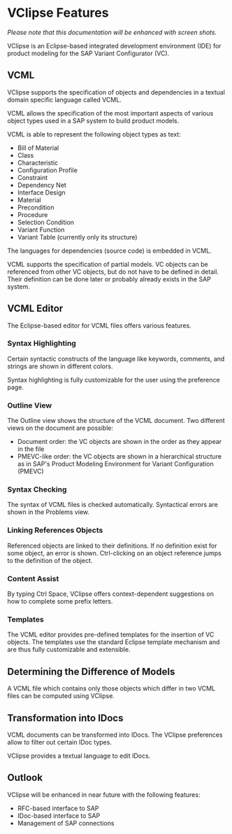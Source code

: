 # VClipse Features #

_Please note that this documentation will be enhanced with screen shots._

VClipse is an Eclipse-based integrated development environment (IDE) for product modeling for the SAP Variant Configurator (VC).

## VCML ##

VClipse supports the specification of objects and dependencies in a textual domain specific language called VCML.

VCML allows the specification of the most important aspects of various object types used in a SAP system to build product models.

VCML is able to represent the following object types as text:
  * Bill of Material
  * Class
  * Characteristic
  * Configuration Profile
  * Constraint
  * Dependency Net
  * Interface Design
  * Material
  * Precondition
  * Procedure
  * Selection Condition
  * Variant Function
  * Variant Table (currently only its structure)

The languages for dependencies (source code) is embedded in VCML.

VCML supports the specification of partial models.
VC objects can be referenced from other VC objects, but do not have to be defined in detail.
Their definition can be done later or probably already exists in the SAP system.


## VCML Editor ##

The Eclipse-based editor for VCML files offers various features.


### Syntax Highlighting ###

Certain syntactic constructs of the language like keywords, comments, and strings are shown in different colors.

Syntax highlighting is fully customizable for the user using the preference page.


### Outline View ###

The Outline view shows the structure of the VCML document.
Two different views on the document are possible:
  * Document order: the VC objects are shown in the order as they appear in the file
  * PMEVC-like order: the VC objects are shown in a hierarchical structure as in SAP's Product Modeling Environment for Variant Configuration (PMEVC)


### Syntax Checking ###

The syntax of VCML files is checked automatically.
Syntactical errors are shown in the Problems view.


### Linking References Objects ###

Referenced objects are linked to their definitions.
If no definition exist for some object, an error is shown.
Ctrl-clicking on an object reference jumps to the definition of the object.


### Content Assist ###

By typing Ctrl Space, VClipse offers context-dependent suggestions on how to complete some prefix letters.


### Templates ###

The VCML editor provides pre-defined templates for the insertion of VC objects.
The templates use the standard Eclipse template mechanism and are thus fully customizable and extensible.


## Determining the Difference of Models ##

A VCML file which contains only those objects which differ in two VCML files can be computed using VClipse.


## Transformation into IDocs ##

VCML documents can be transformed into IDocs.
The VClipse preferences allow to filter out certain IDoc types.

VClipse provides a textual language to edit IDocs.


## Outlook ##

VClipse will be enhanced in near future with the following features:
  * RFC-based interface to SAP
  * IDoc-based interface to SAP
  * Management of SAP connections